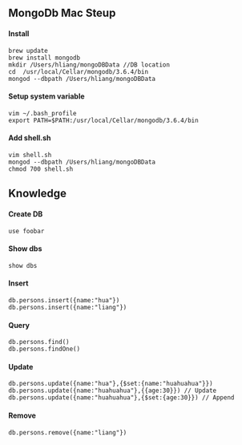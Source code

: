 ## MongoDb Mac Steup

#### Install

```
brew update
brew install mongodb
mkdir /Users/hliang/mongoDBData //DB location
cd  /usr/local/Cellar/mongodb/3.6.4/bin
mongod --dbpath /Users/hliang/mongoDBData

```

#### Setup system variable

```
vim ~/.bash_profile 
export PATH=$PATH:/usr/local/Cellar/mongodb/3.6.4/bin
```

#### Add shell.sh

```
vim shell.sh
mongod --dbpath /Users/hliang/mongoDBData
chmod 700 shell.sh
```

## Knowledge

#### Create DB

```
use foobar
```

#### Show dbs 

```
show dbs 
```

#### Insert

```
db.persons.insert({name:"hua"})
db.persons.insert({name:"liang"})
```

#### Query

```
db.persons.find()
db.persons.findOne()
```

#### Update

```
db.persons.update({name:"hua"},{$set:{name:"huahuahua"}})
db.persons.update({name:"huahuahua"},{{age:30}}) // Update
db.persons.update({name:"huahuahua"},{$set:{age:30}}) // Append
```

#### Remove

```
db.persons.remove({name:"liang"})
```

